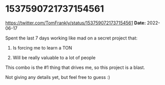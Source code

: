 # 1537590721737154561
https://twitter.com/TomFrankly/status/1537590721737154561
**Date:** 2022-06-17

Spent the last 7 days working like mad on a secret project that:

1. Is forcing me to learn a TON

2. Will be really valuable to a lot of people

This combo is the #1 thing that drives me, so this project is a blast.

Not giving any details yet, but feel free to guess :)
